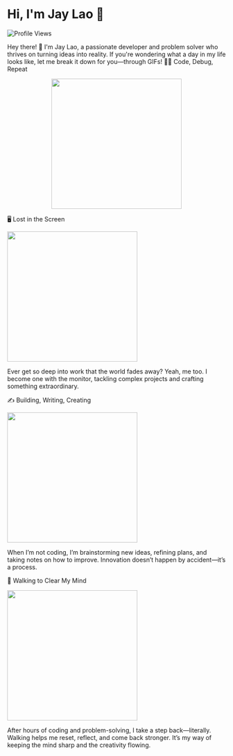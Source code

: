 # Hi, I'm Jay Lao 👋  
![Profile Views](https://komarev.com/ghpvc/?username=JayLao&color=red)

Hey there! 👋 I'm Jay Lao, a passionate developer and problem solver who thrives on turning ideas into reality. If you're wondering what a day in my life looks like, let me break it down for you—through GIFs!
👨‍💻 Code, Debug, Repeat

<p align="center">
<img src="https://media.giphy.com/media/78XCFBGOlS6keY1Bil/giphy.gif" width="300">


🖥️ Lost in the Screen

<img src="https://media.giphy.com/media/26tn33aiTi1jkl6H6/giphy.gif" width="300">

Ever get so deep into work that the world fades away? Yeah, me too. I become one with the monitor, tackling complex projects and crafting something extraordinary.

✍️ Building, Writing, Creating

<img src="https://media.giphy.com/media/l49JRQC9RNa5j35a8/giphy.gif" width="300">

When I’m not coding, I’m brainstorming new ideas, refining plans, and taking notes on how to improve. Innovation doesn’t happen by accident—it’s a process.

🚶 Walking to Clear My Mind

<img src="https://media.giphy.com/media/1zJUoEOi6OGtnzHtn5/giphy.gif" width="300">

After hours of coding and problem-solving, I take a step back—literally. Walking helps me reset, reflect, and come back stronger. It’s my way of keeping the mind sharp and the creativity flowing.
</p>  
